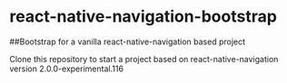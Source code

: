 # react-native-navigation-bootstrap
##Bootstrap for a vanilla react-native-navigation based project

Clone this repository to start a project based on react-native-navigation version 2.0.0-experimental.116
